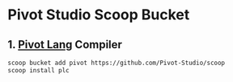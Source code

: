 # Pivot Studio Scoop Bucket


## 1. [Pivot Lang](https://github.com/Pivot-Studio/pivot-lang) Compiler

```bash
scoop bucket add pivot https://github.com/Pivot-Studio/scoop
scoop install plc
```


